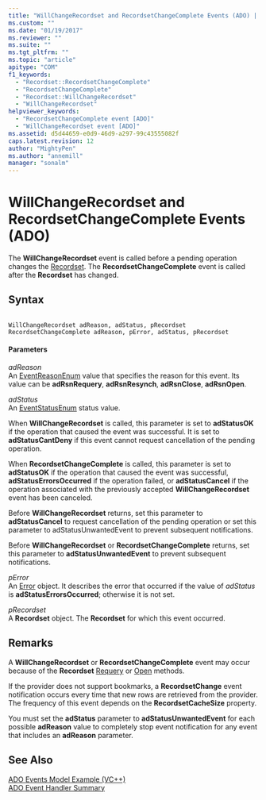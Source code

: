 ```yaml
---
title: "WillChangeRecordset and RecordsetChangeComplete Events (ADO) | Microsoft Docs"
ms.custom: ""
ms.date: "01/19/2017"
ms.reviewer: ""
ms.suite: ""
ms.tgt_pltfrm: ""
ms.topic: "article"
apitype: "COM"
f1_keywords: 
  - "Recordset::RecordsetChangeComplete"
  - "RecordsetChangeComplete"
  - "Recordset::WillChangeRecordset"
  - "WillChangeRecordset"
helpviewer_keywords: 
  - "RecordsetChangeComplete event [ADO]"
  - "WillChangeRecordset event [ADO]"
ms.assetid: d5d44659-e0d9-46d9-a297-99c43555082f
caps.latest.revision: 12
author: "MightyPen"
ms.author: "annemill"
manager: "sonalm"
---
```

# WillChangeRecordset and RecordsetChangeComplete Events (ADO)
The **WillChangeRecordset** event is called before a pending operation changes the [Recordset](../../../ado/reference/ado-api/recordset-object-ado.md). The **RecordsetChangeComplete** event is called after the **Recordset** has changed.  
  
## Syntax  
  
```  
  
WillChangeRecordset adReason, adStatus, pRecordset  
RecordsetChangeComplete adReason, pError, adStatus, pRecordset  
```  
  
#### Parameters  
 *adReason*  
 An [EventReasonEnum](../../../ado/reference/ado-api/eventreasonenum.md) value that specifies the reason for this event. Its value can be **adRsnRequery**, **adRsnResynch**, **adRsnClose**, **adRsnOpen**.  
  
 *adStatus*  
 An [EventStatusEnum](../../../ado/reference/ado-api/eventstatusenum.md) status value.  
  
 When **WillChangeRecordset** is called, this parameter is set to **adStatusOK** if the operation that caused the event was successful. It is set to **adStatusCantDeny** if this event cannot request cancellation of the pending operation.  
  
 When **RecordsetChangeComplete** is called, this parameter is set to **adStatusOK** if the operation that caused the event was successful, **adStatusErrorsOccurred** if the operation failed, or **adStatusCancel** if the operation associated with the previously accepted **WillChangeRecordset** event has been canceled.  
  
 Before **WillChangeRecordset** returns, set this parameter to **adStatusCancel** to request cancellation of the pending operation or set this parameter to adStatusUnwantedEvent to prevent subsequent notifications.  
  
 Before **WillChangeRecordset** or **RecordsetChangeComplete** returns, set this parameter to **adStatusUnwantedEvent** to prevent subsequent notifications.  
  
 *pError*  
 An [Error](../../../ado/reference/ado-api/error-object.md) object. It describes the error that occurred if the value of *adStatus* is **adStatusErrorsOccurred**; otherwise it is not set.  
  
 *pRecordset*  
 A **Recordset** object. The **Recordset** for which this event occurred.  
  
## Remarks  
 A **WillChangeRecordset** or **RecordsetChangeComplete** event may occur because of the **Recordset** [Requery](../../../ado/reference/ado-api/requery-method.md) or [Open](../../../ado/reference/ado-api/open-method-ado-recordset.md) methods.  
  
 If the provider does not support bookmarks, a **RecordsetChange** event notification occurs every time that new rows are retrieved from the provider. The frequency of this event depends on the **RecordsetCacheSize** property.  
  
 You must set the **adStatus** parameter to **adStatusUnwantedEvent** for each possible **adReason** value to completely stop event notification for any event that includes an **adReason** parameter.  
  
## See Also  
 [ADO Events Model Example (VC++)](../../../ado/reference/ado-api/ado-events-model-example-vc.md)   
 [ADO Event Handler Summary](../../../ado/guide/data/ado-event-handler-summary.md)